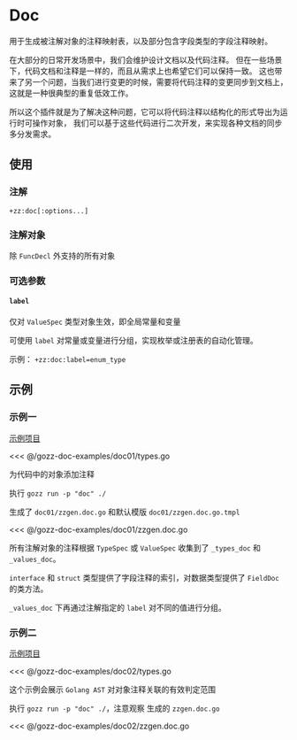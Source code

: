 # Doc

用于生成被注解对象的注释映射表，以及部分包含字段类型的字段注释映射。

在大部分的日常开发场景中，我们会维护设计文档以及代码注释。
但在一些场景下，代码文档和注释是一样的，而且从需求上也希望它们可以保持一致。
这也带来了另一个问题，当我们进行变更的时候，需要将代码注释的变更同步到文档上，
这就是一种很典型的重复低效工作。

所以这个插件就是为了解决这种问题，它可以将代码注释以结构化的形式导出为运行时可操作对象，
我们可以基于这些代码进行二次开发，来实现各种文档的同步多分发需求。

## 使用

### 注解

`+zz:doc[:options...]`

### 注解对象

除 `FuncDecl` 外支持的所有对象

### 可选参数

#### `label`

仅对 `ValueSpec` 类型对象生效，即全局常量和变量

可使用 `label` 对常量或变量进行分组，实现枚举或注册表的自动化管理。

示例： `+zz:doc:label=enum_type`

## 示例

### 示例一

[示例项目](https://github.com/go-zing/gozz-doc-examples/tree/main/doc01)

<<< @/gozz-doc-examples/doc01/types.go

为代码中的对象添加注释

执行 `gozz run -p "doc" ./`

生成了 `doc01/zzgen.doc.go` 和默认模版 `doc01/zzgen.doc.go.tmpl`

<<< @/gozz-doc-examples/doc01/zzgen.doc.go

所有注解对象的注释根据  `TypeSpec` 或 `ValueSpec` 收集到了 `_types_doc` 和 `_values_doc`。

`interface` 和 `struct` 类型提供了字段注释的索引，对数据类型提供了 `FieldDoc` 的类方法。

`_values_doc` 下再通过注解指定的 `label` 对不同的值进行分组。

### 示例二

[示例项目](https://github.com/go-zing/gozz-doc-examples/tree/main/doc02)

<<< @/gozz-doc-examples/doc02/types.go

这个示例会展示 `Golang AST` 对对象注释关联的有效判定范围

执行 `gozz run -p "doc" ./`，注意观察 生成的 `zzgen.doc.go`

<<< @/gozz-doc-examples/doc02/zzgen.doc.go